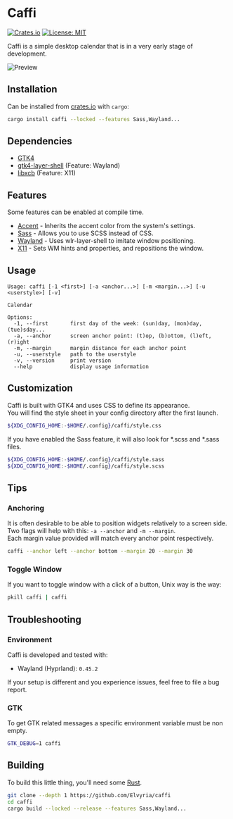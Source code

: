 # Caffi
[![Crates.io](https://img.shields.io/crates/v/caffi?logo=rust)](https://crates.io/crates/caffi)
[![License: MIT](https://img.shields.io/badge/License-MIT-yellow)](https://opensource.org/licenses/MIT)

Caffi is a simple desktop calendar that is in a very early stage of development.

![Preview](https://github.com/user-attachments/assets/ede121d5-67c0-4019-beda-5c25c96d64b8)


## Installation
Can be installed from [crates.io](https://crates.io/) with `cargo`:

```sh
cargo install caffi --locked --features Sass,Wayland...
```

## Dependencies
* [GTK4](https://www.gtk.org/)
* [gtk4-layer-shell](https://github.com/wmww/gtk4-layer-shell) (Feature: Wayland)
* [libxcb](https://xcb.freedesktop.org/) (Feature: X11)

## Features
Some features can be enabled at compile time.
* [Accent](https://flatpak.github.io/xdg-desktop-portal/docs/doc-org.freedesktop.portal.Settings.html) - Inherits the accent color from the system's settings.
* [Sass](https://sass-lang.com/) - Allows you to use SCSS instead of CSS.
* [Wayland](https://wayland.freedesktop.org/) - Uses wlr-layer-shell to imitate window positioning.
* [X11](https://www.x.org/) - Sets WM hints and properties, and repositions the window.

## Usage
```
Usage: caffi [-1 <first>] [-a <anchor...>] [-m <margin...>] [-u <userstyle>] [-v]

Calendar

Options:
  -1, --first       first day of the week: (sun)day, (mon)day, (tue)sday...
  -a, --anchor      screen anchor point: (t)op, (b)ottom, (l)eft, (r)ight
  -m, --margin      margin distance for each anchor point
  -u, --userstyle   path to the userstyle
  -v, --version     print version
  --help            display usage information
```

## Customization
Caffi is built with GTK4 and uses CSS to define its appearance.  
You will find the style sheet in your config directory after the first launch.
```sh
${XDG_CONFIG_HOME:-$HOME/.config}/caffi/style.css
```
If you have enabled the Sass feature, it will also look for *.scss and *.sass files.
```sh
${XDG_CONFIG_HOME:-$HOME/.config}/caffi/style.sass
${XDG_CONFIG_HOME:-$HOME/.config}/caffi/style.scss
```

## Tips
### Anchoring
It is often desirable to be able to position widgets relatively to a screen side.  
Two flags will help with this: `-a --anchor` and `-m --margin`.  
Each margin value provided will match every anchor point respectively.  
```sh
caffi --anchor left --anchor bottom --margin 20 --margin 30
```

### Toggle Window
If you want to toggle window with a click of a button, Unix way is the way:
```sh
pkill caffi | caffi
```

## Troubleshooting

### Environment
Caffi is developed and tested with:
* Wayland (Hyprland): `0.45.2`

If your setup is different and you experience issues, feel free to file a bug report.

### GTK
To get GTK related messages a specific environment variable must be non empty.
```sh
GTK_DEBUG=1 caffi
```

## Building
To build this little thing, you'll need some [Rust](https://www.rust-lang.org/).

```sh
git clone --depth 1 https://github.com/Elvyria/caffi
cd caffi
cargo build --locked --release --features Sass,Wayland...
```
